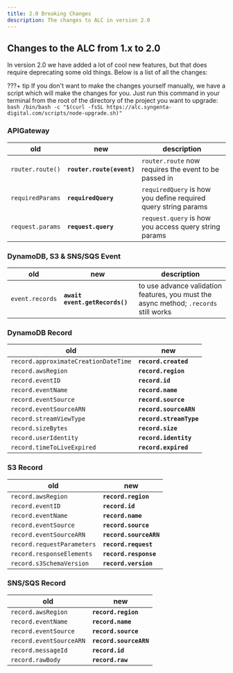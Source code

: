 ```yaml
---
title: 2.0 Breaking Changes
description: The changes to ALC in version 2.0
---
```


## Changes to the ALC from 1.x to 2.0

In version 2.0 we have added a lot of cool new features, but that does require deprecating some old things. Below is a list of all the changes:

???+ tip
    If you don't want to make the changes yourself manually, we have a script which will make the changes for you. Just run this command in your terminal from the root of the directory of the project you want to upgrade:
    ```bash
        /bin/bash -c "$(curl -fsSL https://alc.syngenta-digital.com/scripts/node-upgrade.sh)"
    ```

### APIGateway

| old              | new                      | description                                                    |
|------------------|--------------------------|----------------------------------------------------------------|
| `router.route()` | **`router.route(event)`**| `router.route` now requires the event to be passed in          |
| `requiredParams` | **`requiredQuery`**      | `requiredQuery` is how you define required query string params |
| `request.params` | **`request.query`**      | `request.query` is how you access query string params          |

### DynamoDB, S3 & SNS/SQS Event

| old              | new                           | description                                                                           |
|------------------|-------------------------------|---------------------------------------------------------------------------------------|
| `event.records`  | **`await event.getRecords()`**| to use advance validation features, you must the async method; `.records` still works |


### DynamoDB Record

| old                                   | new                    |
|---------------------------------------|------------------------|
| `record.approximateCreationDateTime`  | **`record.created`**   |
| `record.awsRegion`                    | **`record.region`**    |
| `record.eventID`                      | **`record.id`**        |
| `record.eventName`                    | **`record.name`**      |
| `record.eventSource`                  | **`record.source`**    |
| `record.eventSourceARN`               | **`record.sourceARN`** |
| `record.streamViewType`               | **`record.streamType`**|
| `record.sizeBytes`                    | **`record.size`**      |
| `record.userIdentity`                 | **`record.identity`**  |
| `record.timeToLiveExpired`            | **`record.expired`**   |

### S3 Record

| old                                   | new                    |
|---------------------------------------|------------------------|
| `record.awsRegion`                    | **`record.region`**    |
| `record.eventID`                      | **`record.id`**        |
| `record.eventName`                    | **`record.name`**      |
| `record.eventSource`                  | **`record.source`**    |
| `record.eventSourceARN`               | **`record.sourceARN`** |
| `record.requestParameters`            | **`record.request`**   |
| `record.responseElements`             | **`record.response`**  |
| `record.s3SchemaVersion`              | **`record.version`**   |

### SNS/SQS Record

| old                                   | new                    |
|---------------------------------------|------------------------|
| `record.awsRegion`                    | **`record.region`**    |
| `record.eventName`                    | **`record.name`**      |
| `record.eventSource`                  | **`record.source`**    |
| `record.eventSourceARN`               | **`record.sourceARN`** |
| `record.messageId`                    | **`record.id`**        |
| `record.rawBody`                      | **`record.raw`**       |
